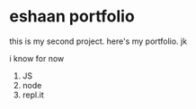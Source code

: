 # eshaan portfolio

this is my second project.
here's my portfolio.
jk

i know for now
1. JS
1. node
1. repl.it